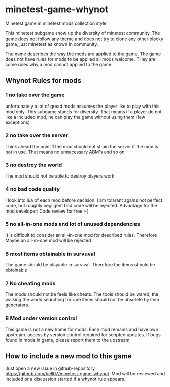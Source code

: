 # minetest-game-whynot
Minetest game in minetest mods collection style

This minetest subgame show up the diversity of minetest community. The game does not follow any theme and does not try to clone any other blocky game, just minetest as known in community.

The name describes the way the mods are applied to the game. The game does not have rules for mods to be applied all mods welcome. THey are some rules why a mod cannot applied to the game

## Whynot Rules for mods

### 1 no take over the game
unfortunately a lot of gread mods assumes the player like to play with this mod only. This subgame stands for diversity. That means if a player do not like a included mod, he can play the game without using them (few exceptions)

### 2 no take over the server
Think ahead the point 1 the mod should not strain the server if the mod is not in use. That means no unnecessary ABM's and so on

### 3 no destroy the world
The mod should not be able to destroy players work

### 4 no bad code quality
I look into lua of each mod before decision. I am tolarant agains not perfect code, but roughly negligent bad code will be rejected. Advantage for the mod developer: Code review for free ;-)

### 5 no all-in-one mods and lot of unused dependencies
It is difficult to consider an all-in-one mod for described rules. Therefore Maybe an all-in-one mod will be rejected

### 6 most items obtainable in survuval
The game should be playable in survival. Therefore the items should be obtainable

### 7 No cheating mods
The mods should not be feels like cheats. The tools should be wared, the walking the world searching for rare items should not be obsolete by item generators.

### 8 Mod under version control
This game is not a new home for mods. Each mod remains and have own upstream. access by version control required for scripted updates. If bugs found in mods in game, please report them to the upstream


## How to include a new mod to this game
Just open a new issue in github-repository https://github.com/bell07/minetest-game-whynot. Mod will be reviewed and included or a discussion started if a whynot rule appears.

